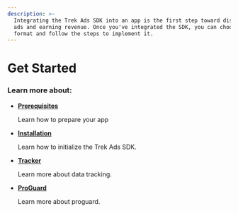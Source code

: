 ```yaml
---
description: >-
  Integrating the Trek Ads SDK into an app is the first step toward displaying
  ads and earning revenue. Once you've integrated the SDK, you can choose an ad
  format and follow the steps to implement it.
---
```


# Get Started

### Learn more about:

*   ****[**Prerequisites**](../sdk-integration/prerequisites.md)****

    Learn how to prepare your app
*   ****[**Installation**](installation.md)****

    Learn how to initialize the Trek Ads SDK.
*   ****[**Tracker**](copy-of-copy-of-page-1.md)****

    Learn more about data tracking.
*   ****[**ProGuard**](proguard.md)****

    Learn more about proguard.

